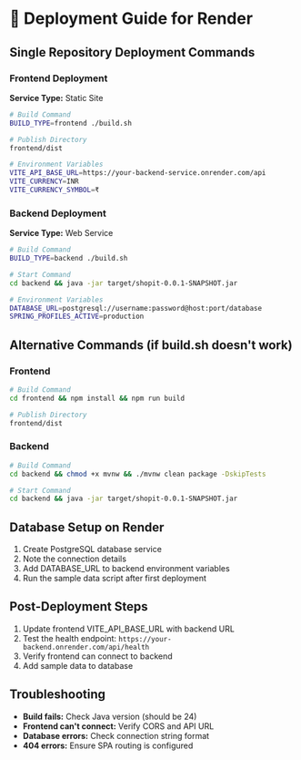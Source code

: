 # 🚀 Deployment Guide for Render

## Single Repository Deployment Commands

### Frontend Deployment
**Service Type:** Static Site
```bash
# Build Command
BUILD_TYPE=frontend ./build.sh

# Publish Directory
frontend/dist

# Environment Variables
VITE_API_BASE_URL=https://your-backend-service.onrender.com/api
VITE_CURRENCY=INR
VITE_CURRENCY_SYMBOL=₹
```

### Backend Deployment
**Service Type:** Web Service
```bash
# Build Command
BUILD_TYPE=backend ./build.sh

# Start Command
cd backend && java -jar target/shopit-0.0.1-SNAPSHOT.jar

# Environment Variables
DATABASE_URL=postgresql://username:password@host:port/database
SPRING_PROFILES_ACTIVE=production
```

## Alternative Commands (if build.sh doesn't work)

### Frontend
```bash
# Build Command
cd frontend && npm install && npm run build

# Publish Directory
frontend/dist
```

### Backend
```bash
# Build Command
cd backend && chmod +x mvnw && ./mvnw clean package -DskipTests

# Start Command
cd backend && java -jar target/shopit-0.0.1-SNAPSHOT.jar
```

## Database Setup on Render

1. Create PostgreSQL database service
2. Note the connection details
3. Add DATABASE_URL to backend environment variables
4. Run the sample data script after first deployment

## Post-Deployment Steps

1. Update frontend VITE_API_BASE_URL with backend URL
2. Test the health endpoint: `https://your-backend.onrender.com/api/health`
3. Verify frontend can connect to backend
4. Add sample data to database

## Troubleshooting

- **Build fails:** Check Java version (should be 24)
- **Frontend can't connect:** Verify CORS and API URL
- **Database errors:** Check connection string format
- **404 errors:** Ensure SPA routing is configured